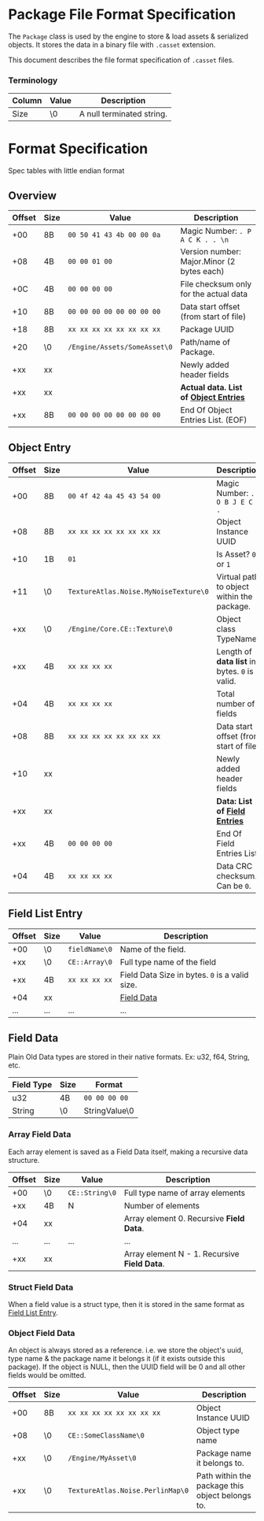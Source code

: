 # Package File Format Specification

The `Package` class is used by the engine to store & load assets & serialized objects. It stores the data in a binary file with `.casset` extension.

This document describes the file format specification of `.casset` files.

### Terminology

| Column | Value | Description |
|---|---|---|
| Size | \0 | A null terminated string. |

# Format Specification

Spec tables with little endian format

## **Overview**
| Offset | Size | Value | Description |
|---|---|---|---|
| +00 | 8B | `00 50 41 43 4b 00 00 0a` | Magic Number: `. P A C K . . \n` |
| +08 | 4B | `00 00 01 00` | Version number: Major.Minor (2 bytes each) |
| +0C | 4B | `00 00 00 00` | File checksum only for the actual data |
| +10 | 8B | `00 00 00 00 00 00 00 00` | Data start offset (from start of file) |
| +18 | 8B | `xx xx xx xx xx xx xx xx` | Package UUID |
| +20 | \0 | `/Engine/Assets/SomeAsset\0` | Path/name of Package. |
| +xx | xx | | Newly added header fields |
| +xx | xx | | **Actual data. List of [Object Entries](#object-entry)** |
| +xx | 8B | `00 00 00 00 00 00 00 00` | End Of Object Entries List. (EOF) |

## **Object Entry**
| Offset | Size | Value | Description |
|---|---|---|---|
| +00 | 8B | `00 4f 42 4a 45 43 54 00` | Magic Number: `. O B J E C T .` |
| +08 | 8B | `xx xx xx xx xx xx xx xx` | Object Instance UUID |
| +10 | 1B | `01` | Is Asset? `0` or `1` |
| +11 | \0 | `TextureAtlas.Noise.MyNoiseTexture\0` | Virtual path to object within the package. |
| +xx | \0 | `/Engine/Core.CE::Texture\0` | Object class TypeName |
| +xx | 4B | `xx xx xx xx` | Length of **data list** in bytes. `0` is valid. |
| +04 | 4B | `xx xx xx xx` | Total number of fields |
| +08 | 8B | `xx xx xx xx xx xx xx xx` | Data start offset (from start of file) |
| +10 | xx | | Newly added header fields |
| +xx | xx | | **Data: List of [Field Entries](#field-list-entry)** |
| +xx | 4B | `00 00 00 00` | End Of Field Entries List |
| +04 | 4B | `xx xx xx xx` | Data CRC checksum. Can be `0`. |

## **Field List Entry**
| Offset | Size | Value | Description |
|---|---|---|---|
| +00 | \0 | `fieldName\0` | Name of the field. |
| +xx | \0 | `CE::Array\0` | Full type name of the field |
| +xx | 4B | `xx xx xx xx` | Field Data Size in bytes. `0` is a valid size. |
| +04 | xx | | [Field Data](#field-data) | 
| ... | ... | ... | ... |

## **Field Data**

Plain Old Data types are stored in their native formats. Ex: u32, f64, String, etc.

| Field Type | Size | Format |
|---|---|---|
| u32 | 4B | `00 00 00 00` |
| String | \0 | StringValue\0 |

### Array Field Data

Each array element is saved as a Field Data itself, making a recursive data structure.

| Offset | Size | Value | Description |
|---|---|---|---|
| +00 | \0 | `CE::String\0` | Full type name of array elements |
| +xx | 4B | N | Number of elements |
| +04 | xx | | Array element 0. Recursive **Field Data**. |
| ... | ... | ... | ... |
| +xx | xx | | Array element N - 1. Recursive **Field Data**. |

### Struct Field Data

When a field value is a struct type, then it is stored in the same format as [Field List Entry](#field-list-entry).

### Object Field Data

An object is always stored as a reference. i.e. we store the object's uuid, type name & the package name it belongs it (if it exists outside this package). If the object is NULL, then the UUID field will be 0 and all other fields would be omitted.

| Offset | Size | Value | Description |
|---|---|---|---|
| +00 | 8B | `xx xx xx xx xx xx xx xx` | Object Instance UUID |
| +08 | \0 | `CE::SomeClassName\0` | Object type name |
| +xx | \0 | `/Engine/MyAsset\0` | Package name it belongs to. |
| +xx | \0 | `TextureAtlas.Noise.PerlinMap\0` | Path within the package this object belongs to. |


